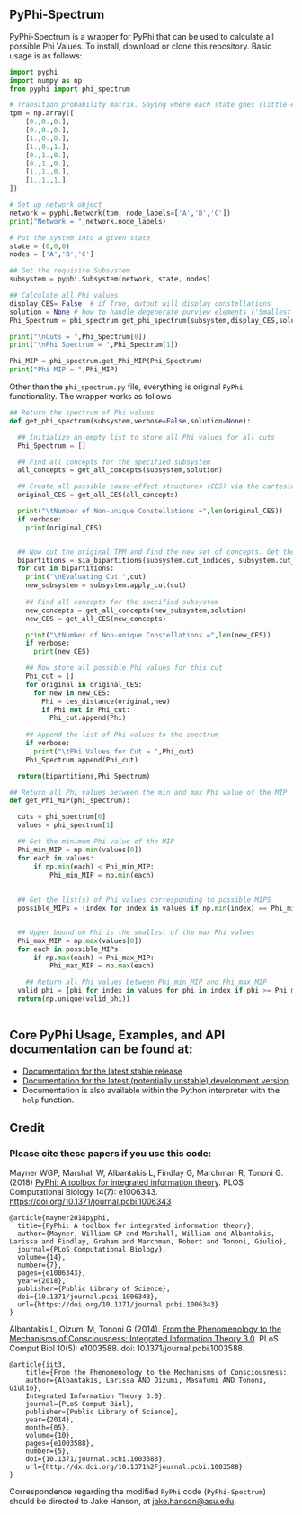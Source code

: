 ## PyPhi-Spectrum
PyPhi-Spectrum is a wrapper for PyPhi that can be used to calculate all possible Phi Values. To install, download or clone this repository. Basic usage is as follows:

```python
import pyphi
import numpy as np
from pyphi import phi_spectrum

# Transition probability matrix. Saying where each state goes (little-end notation)
tpm = np.array([
    [0.,0.,0.],
    [0.,0.,0.],
    [1.,0.,0.],
    [1.,0.,1.],
    [0.,1.,0.],
    [0.,1.,0.],
    [1.,1.,0.],
    [1.,1.,1.]
])

# Set up network object
network = pyphi.Network(tpm, node_labels=['A','B','C'])
print("Network = ",network.node_labels)

# Put the system into a given state
state = (0,0,0)
nodes = ['A','B','C']

## Get the requisite Subsystem
subsystem = pyphi.Subsystem(network, state, nodes)

## Calculate all Phi values
display_CES= False  # if True, output will display constellations
solution = None # how to handle degenerate purview elements ('Smallest','Largest', or 'Moon')
Phi_Spectrum = phi_spectrum.get_phi_spectrum(subsystem,display_CES,solution)

print("\nCuts = ",Phi_Spectrum[0])
print("\nPhi Spectrum = ",Phi_Spectrum[1])

Phi_MIP = phi_spectrum.get_Phi_MIP(Phi_Spectrum)
print("Phi MIP = ",Phi_MIP)

```

Other than the `phi_spectrum.py` file, everything is original `PyPhi` functionality. The wrapper works as follows

```python
## Return the spectrum of Phi values
def get_phi_spectrum(subsystem,verbose=False,solution=None):

  ## Initialize an empty list to store all Phi values for all cuts
  Phi_Spectrum = []

  ## Find all concepts for the specified subsystem
  all_concepts = get_all_concepts(subsystem,solution)

  ## Create all possible cause-effect structures (CES) via the cartesian product of all concepts for each mechanism
  original_CES = get_all_CES(all_concepts)

  print("\tNumber of Non-unique Constellations =",len(original_CES))
  if verbose:
    print(original_CES)


  ## Now cut the original TPM and find the new set of concepts. Get the Phi value and repeat the cut
  bipartitions = sia_bipartitions(subsystem.cut_indices, subsystem.cut_node_labels)
  for cut in bipartitions:
    print("\nEvaluating Cut ",cut)
    new_subsystem = subsystem.apply_cut(cut)
    
    ## Find all concepts for the specified subsystem
    new_concepts = get_all_concepts(new_subsystem,solution)
    new_CES = get_all_CES(new_concepts)

    print("\tNumber of Non-unique Constellations =",len(new_CES))
    if verbose:
      print(new_CES)

    ## Now store all possible Phi values for this cut
    Phi_cut = []
    for original in original_CES:
      for new in new_CES:
        Phi = ces_distance(original,new)
        if Phi not in Phi_cut:
          Phi_cut.append(Phi)
        
    ## Append the list of Phi values to the spectrum
    if verbose:
      print("\tPhi Values for Cut = ",Phi_cut)
    Phi_Spectrum.append(Phi_cut)

  return(bipartitions,Phi_Spectrum)

## Return all Phi values between the min and max Phi value of the MIP
def get_Phi_MIP(phi_spectrum):

  cuts = phi_spectrum[0]
  values = phi_spectrum[1]

  ## Get the minimum Phi value of the MIP
  Phi_min_MIP = np.min(values[0])
  for each in values:
      if np.min(each) < Phi_min_MIP:
          Phi_min_MIP = np.min(each)
          
          
  ## Get the list(s) of Phi values corresponding to possible MIPS
  possible_MIPs = (index for index in values if np.min(index) == Phi_min_MIP)


  ## Upper bound on Phi is the smallest of the max Phi values
  Phi_max_MIP = np.max(values[0])
  for each in possible_MIPs:
      if np.max(each) < Phi_max_MIP:
          Phi_max_MIP = np.max(each)

    ## Return all Phi values between Phi_min_MIP and Phi_max_MIP
  valid_phi = [phi for index in values for phi in index if phi >= Phi_min_MIP and phi <= Phi_max_MIP]
  return(np.unique(valid_phi))
  
```

## Core PyPhi Usage, Examples, and API documentation can be found at:

- [Documentation for the latest stable
  release](http://pyphi.readthedocs.io/en/stable/)
- [Documentation for the latest (potentially unstable) development
  version](http://pyphi.readthedocs.io/en/latest/).
- Documentation is also available within the Python interpreter with the `help`
  function.


## Credit

### Please cite these papers if you use this code:

Mayner WGP, Marshall W, Albantakis L, Findlay G, Marchman R, Tononi G. (2018)
[PyPhi: A toolbox for integrated information
theory](https://doi.org/10.1371/journal.pcbi.1006343). PLOS Computational
Biology 14(7): e1006343. <https://doi.org/10.1371/journal.pcbi.1006343>

```
@article{mayner2018pyphi,
  title={PyPhi: A toolbox for integrated information theory},
  author={Mayner, William GP and Marshall, William and Albantakis, Larissa and Findlay, Graham and Marchman, Robert and Tononi, Giulio},
  journal={PLoS Computational Biology},
  volume={14},
  number={7},
  pages={e1006343},
  year={2018},
  publisher={Public Library of Science},
  doi={10.1371/journal.pcbi.1006343},
  url={https://doi.org/10.1371/journal.pcbi.1006343}
}
```

Albantakis L, Oizumi M, Tononi G (2014). [From the Phenomenology to the
Mechanisms of Consciousness: Integrated Information Theory
3.0](http://www.ploscompbiol.org/article/info%3Adoi%2F10.1371%2Fjournal.pcbi.1003588).
PLoS Comput Biol 10(5): e1003588. doi: 10.1371/journal.pcbi.1003588.

```
@article{iit3,
    title={From the Phenomenology to the Mechanisms of Consciousness:
    author={Albantakis, Larissa AND Oizumi, Masafumi AND Tononi, Giulio},
    Integrated Information Theory 3.0},
    journal={PLoS Comput Biol},
    publisher={Public Library of Science},
    year={2014},
    month={05},
    volume={10},
    pages={e1003588},
    number={5},
    doi={10.1371/journal.pcbi.1003588},
    url={http://dx.doi.org/10.1371%2Fjournal.pcbi.1003588}
}
```

Correspondence regarding the modified `PyPhi` code (`PyPhi-Spectrum`) should be directed to Jake Hanson, at [<jake.hanson@asu.edu>](mailto:jake.hanson@asu.edu).
